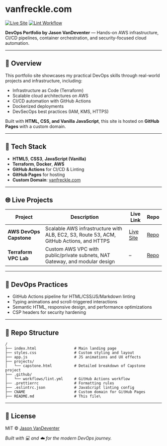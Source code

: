# vanfreckle.com

[![Live Site](https://img.shields.io/website?url=https%3A%2F%2Fvanfreckle.com)](https://vanfreckle.com)
[![Lint Workflow](https://github.com/jasonvandeventer/jasonvandeventer.github.io/actions/workflows/lint.yml/badge.svg)](https://github.com/jasonvandeventer/jasonvandeventer.github.io/actions/workflows/lint.yml)

**DevOps Portfolio by Jason VanDeventer** — Hands-on AWS infrastructure, CI/CD pipelines, container orchestration, and security-focused cloud automation.

---

## 🚀 Overview

This portfolio site showcases my practical DevOps skills through real-world projects and infrastructure, including:

- Infrastructure as Code (Terraform)
- Scalable cloud architectures on AWS
- CI/CD automation with GitHub Actions
- Dockerized deployments
- DevSecOps best practices (IAM, KMS, HTTPS)

Built with **HTML, CSS, and Vanilla JavaScript**, this site is hosted on **GitHub Pages** with a custom domain.

---

## 🧰 Tech Stack

- **HTML5**, **CSS3**, **JavaScript (Vanilla)**
- **Terraform**, **Docker**, **AWS**
- **GitHub Actions** for CI/CD & Linting
- **GitHub Pages** for hosting
- **Custom Domain**: [vanfreckle.com](https://vanfreckle.com)

---

## 🌐 Live Projects

| Project                 | Description                                                                             | Live Link                                    | Repo                                                           |
| ----------------------- | --------------------------------------------------------------------------------------- | -------------------------------------------- | -------------------------------------------------------------- |
| **AWS DevOps Capstone** | Scalable AWS infrastructure with ALB, EC2, S3, Route 53, ACM, GitHub Actions, and HTTPS | [Live Site](https://capstone.vanfreckle.com) | [Repo](https://github.com/jasonvandeventer/terraform_capstone) |
| **Terraform VPC Lab**   | Custom AWS VPC with public/private subnets, NAT Gateway, and modular design             | –                                            | [Repo](https://github.com/jasonvandeventer/terraform-vpc-lab)  |

---

## 🔧 DevOps Practices

- GitHub Actions pipeline for HTML/CSS/JS/Markdown linting
- Typing animations and scroll-triggered interactions
- Semantic HTML, responsive design, and performance optimizations
- CSP headers for security hardening

---

## 📁 Repo Structure

```text
/
├── index.html                 # Main landing page
├── styles.css                 # Custom styling and layout
├── app.js                     # JS animations and UX effects
├── projects/
│   └── capstone.html          # Detailed breakdown of Capstone project
├── .github/
│   └── workflows/lint.yml     # GitHub Actions workflow
├── .prettierrc                # Formatting rules
├── .eslintrc.json             # JavaScript linting config
├── CNAME                      # Custom domain for GitHub Pages
├── README.md                  # This file\
```

---

## 📄 License

MIT © [Jason VanDeventer](https://github.com/jasonvandeventer)

_Built with 💻 and ☁️ for the modern DevOps journey._
